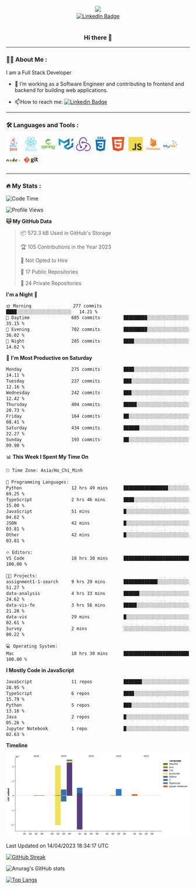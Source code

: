 <div id="header" align="center">
  <img src="https://media.giphy.com/media/bGgsc5mWoryfgKBx1u/giphy.gif" width="100"/>
  <div id="badges">
    <a href="https://www.linkedin.com/in/bao-le-5280601ab/">
      <img src="https://img.shields.io/badge/LinkedIn-blue?style=for-the-badge&logo=linkedin&logoColor=white" alt="LinkedIn Badge"/>
    </a>
  </div>
  <img src="https://komarev.com/ghpvc/?username=nighD&style=flat-square&color=blue" alt=""/>
  <h3>
    Hi there 👋
  </h3>
</div>

---

### :woman_technologist: About Me :
I am a Full Stack Developer

- :telescope: I’m working as a Software Engineer and contributing to frontend and backend for building web applications.

- :mailbox:How to reach me: [![Linkedin Badge](https://img.shields.io/badge/-kakbar-blue?style=flat&logo=Linkedin&logoColor=white)](https://www.linkedin.com/in/bao-le-5280601ab/)

---

### :hammer_and_wrench: Languages and Tools :
<div>
  <img src="https://github.com/devicons/devicon/blob/master/icons/java/java-original-wordmark.svg" title="Java" alt="Java" width="40" height="40"/>&nbsp;
  <img src="https://github.com/devicons/devicon/blob/master/icons/react/react-original-wordmark.svg" title="React" alt="React" width="40" height="40"/>&nbsp;
  <img src="https://github.com/devicons/devicon/blob/master/icons/spring/spring-original-wordmark.svg" title="Spring" alt="Spring" width="40" height="40"/>&nbsp;
  <img src="https://github.com/devicons/devicon/blob/master/icons/materialui/materialui-original.svg" title="Material UI" alt="Material UI" width="40" height="40"/>&nbsp;
  <img src="https://github.com/devicons/devicon/blob/master/icons/redux/redux-original.svg" title="Redux" alt="Redux " width="40" height="40"/>&nbsp;
  <img src="https://github.com/devicons/devicon/blob/master/icons/css3/css3-plain-wordmark.svg"  title="CSS3" alt="CSS" width="40" height="40"/>&nbsp;
  <img src="https://github.com/devicons/devicon/blob/master/icons/html5/html5-original.svg" title="HTML5" alt="HTML" width="40" height="40"/>&nbsp;
  <img src="https://github.com/devicons/devicon/blob/master/icons/javascript/javascript-original.svg" title="JavaScript" alt="JavaScript" width="40" height="40"/>&nbsp;
  <img src="https://github.com/devicons/devicon/blob/master/icons/firebase/firebase-plain-wordmark.svg" title="Firebase" alt="Firebase" width="40" height="40"/>&nbsp;
  <img src="https://github.com/devicons/devicon/blob/master/icons/mysql/mysql-original-wordmark.svg" title="MySQL"  alt="MySQL" width="40" height="40"/>&nbsp;
  <img src="https://github.com/devicons/devicon/blob/master/icons/nodejs/nodejs-original-wordmark.svg" title="NodeJS" alt="NodeJS" width="40" height="40"/>&nbsp;
  <img src="https://github.com/devicons/devicon/blob/master/icons/git/git-original-wordmark.svg" title="Git" **alt="Git" width="40" height="40"/>
</div>

---

### :fire: My Stats :

<!--START_SECTION:waka-->
![Code Time](http://img.shields.io/badge/Code%20Time-875%20hrs%2016%20mins-blue)

![Profile Views](http://img.shields.io/badge/Profile%20Views-4-blue)

**🐱 My GitHub Data** 

> 📦 572.3 kB Used in GitHub's Storage 
 > 
> 🏆 105 Contributions in the Year 2023
 > 
> 🚫 Not Opted to Hire
 > 
> 📜 17 Public Repositories 
 > 
> 🔑 24 Private Repositories 
 > 
**I'm a Night 🦉** 

```text
🌞 Morning                277 commits         ████░░░░░░░░░░░░░░░░░░░░░   14.21 % 
🌆 Daytime                685 commits         █████████░░░░░░░░░░░░░░░░   35.15 % 
🌃 Evening                702 commits         █████████░░░░░░░░░░░░░░░░   36.02 % 
🌙 Night                  285 commits         ████░░░░░░░░░░░░░░░░░░░░░   14.62 % 
```
📅 **I'm Most Productive on Saturday** 

```text
Monday                   275 commits         ████░░░░░░░░░░░░░░░░░░░░░   14.11 % 
Tuesday                  237 commits         ███░░░░░░░░░░░░░░░░░░░░░░   12.16 % 
Wednesday                242 commits         ███░░░░░░░░░░░░░░░░░░░░░░   12.42 % 
Thursday                 404 commits         █████░░░░░░░░░░░░░░░░░░░░   20.73 % 
Friday                   164 commits         ██░░░░░░░░░░░░░░░░░░░░░░░   08.41 % 
Saturday                 434 commits         ██████░░░░░░░░░░░░░░░░░░░   22.27 % 
Sunday                   193 commits         ██░░░░░░░░░░░░░░░░░░░░░░░   09.90 % 
```


📊 **This Week I Spent My Time On** 

```text
🕑︎ Time Zone: Asia/Ho_Chi_Minh

💬 Programming Languages: 
Python                   12 hrs 49 mins      █████████████████░░░░░░░░   69.25 % 
TypeScript               2 hrs 46 mins       ████░░░░░░░░░░░░░░░░░░░░░   15.00 % 
JavaScript               51 mins             █░░░░░░░░░░░░░░░░░░░░░░░░   04.62 % 
JSON                     42 mins             █░░░░░░░░░░░░░░░░░░░░░░░░   03.81 % 
Other                    42 mins             █░░░░░░░░░░░░░░░░░░░░░░░░   03.81 % 

🔥 Editors: 
VS Code                  18 hrs 30 mins      █████████████████████████   100.00 % 

🐱‍💻 Projects: 
assignment1-1-search     9 hrs 29 mins       █████████████░░░░░░░░░░░░   51.27 % 
data-analysis            4 hrs 33 mins       ██████░░░░░░░░░░░░░░░░░░░   24.62 % 
data-vis-fe              3 hrs 56 mins       █████░░░░░░░░░░░░░░░░░░░░   21.28 % 
data-vis                 29 mins             █░░░░░░░░░░░░░░░░░░░░░░░░   02.61 % 
Survey                   2 mins              ░░░░░░░░░░░░░░░░░░░░░░░░░   00.22 % 

💻 Operating System: 
Mac                      18 hrs 30 mins      █████████████████████████   100.00 % 
```

**I Mostly Code in JavaScript** 

```text
JavaScript               11 repos            ███████░░░░░░░░░░░░░░░░░░   28.95 % 
TypeScript               6 repos             ████░░░░░░░░░░░░░░░░░░░░░   15.79 % 
Python                   5 repos             ███░░░░░░░░░░░░░░░░░░░░░░   13.16 % 
Java                     2 repos             █░░░░░░░░░░░░░░░░░░░░░░░░   05.26 % 
Jupyter Notebook         1 repo              █░░░░░░░░░░░░░░░░░░░░░░░░   02.63 % 
```



**Timeline**

![Lines of Code chart](https://raw.githubusercontent.com/nighD/nighD/main/assets/bar_graph.png)


 Last Updated on 14/04/2023 18:34:17 UTC
<!--END_SECTION:waka-->

[![GitHub Streak](http://github-readme-streak-stats.herokuapp.com?user=nighD&theme=dark&border_radius=4.7&mode=weekly)](https://git.io/streak-stats)

![Anurag's GitHub stats](https://github-readme-stats.vercel.app/api?username=nighD&show_icons=true&theme=radical)

[![Top Langs](https://github-readme-stats.vercel.app/api/top-langs/?username=nighD&layout=compact&theme=vision-friendly-dark)](https://github.com/anuraghazra/github-readme-stats)

<!--
**nighD/nighD** is a ✨ _special_ ✨ repository because its `README.md` (this file) appears on your GitHub profile.


Here are some ideas to get you started:

- 🔭 I’m currently working on ...
- 🌱 I’m currently learning ...
- 👯 I’m looking to collaborate on ...
- 🤔 I’m looking for help with ...
- 💬 Ask me about ...
- 📫 How to reach me: ...
- 😄 Pronouns: ...
- ⚡ Fun fact: ...
-->
